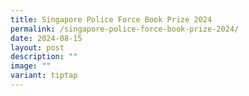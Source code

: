 ```yaml
---
title: Singapore Police Force Book Prize 2024
permalink: /singapore-police-force-book-prize-2024/
date: 2024-08-15
layout: post
description: ""
image: ""
variant: tiptap
---
```

